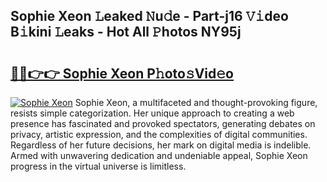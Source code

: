 ## Sophie Xeon 𝙻eaked 𝙽u𝚍e - Part-j16 𝚅𝚒deo B𝚒kini 𝙻eaks - Hot All 𝙿hotos NY95j

# <h2><a href="http://ld0j0h6.urlbe.top/?page=Sophie+Xeon">🔗🔗👉👉 Sophie Xeon P𝚑oto𝚜Vid𝚎o</a></h2>

[![Sophie Xeon](https://i.imgur.com/eBuTRDB.gif)](http://ld0j0h6.urlbe.top/?page=Sophie+Xeon)
Sophie Xeon, a multifaceted and thought-provoking figure, resists simple categorization. Her unique approach to creating a web presence has fascinated and provoked spectators, generating debates on privacy, artistic expression, and the complexities of digital communities. Regardless of her future decisions, her mark on digital media is indelible. Armed with unwavering dedication and undeniable appeal, Sophie Xeon progress in the virtual universe is limitless.

